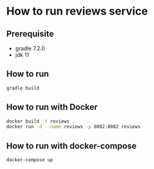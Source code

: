 # How to run reviews service

## Prerequisite
* gradle 7.2.0
* jdk 11

## How to run

```bash
gradle build
```

## How to run with Docker

```bash
docker build -t reviews .
docker run -d --name reviews -p 8082:8082 reviews
```

## How to run with docker-compose

```bash
docker-compose up
```